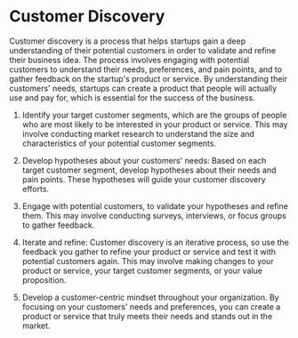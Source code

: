 # Customer Discovery

Customer discovery is a process that helps startups gain a deep understanding of their potential customers in order to validate and refine their business idea. The process involves engaging with potential customers to understand their needs, preferences, and pain points, and to gather feedback on the startup's product or service. By understanding their customers' needs, startups can create a product that people will actually use and pay for, which is essential for the success of the business.

1. Identify your target customer segments, which are the groups of people who are most likely to be interested in your product or service. This may involve conducting market research to understand the size and characteristics of your potential customer segments.

2. Develop hypotheses about your customers' needs: Based on each target customer segment, develop hypotheses about their needs and pain points. These hypotheses will guide your customer discovery efforts.

3. Engage with potential customers, to validate your hypotheses and refine them. This may involve conducting surveys, interviews, or focus groups to gather feedback. 

4. Iterate and refine: Customer discovery is an iterative process, so use the feedback you gather to refine your product or service and test it with potential customers again. This may involve making changes to your product or service, your target customer segments, or your value proposition.

5. Develop a customer-centric mindset throughout your organization. By focusing on your customers' needs and preferences, you can create a product or service that truly meets their needs and stands out in the market.
